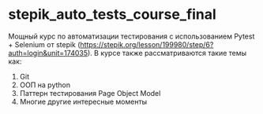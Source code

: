 # stepik_auto_tests_course_final
Мощный курс по автоматизации тестирования с использованием Pytest + Selenium от stepik
(https://stepik.org/lesson/199980/step/6?auth=login&unit=174035).
В курсе также рассматриваются такие темы как:
1. Git
2. ООП на python
3. Паттерн тестирования Page Object Model
4. Многие другие интересные моменты

